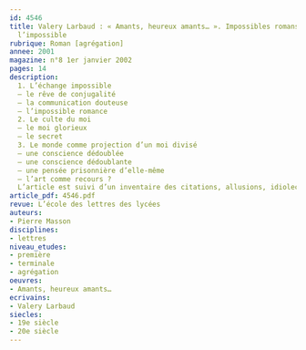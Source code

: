 ```yaml
---
id: 4546
title: Valery Larbaud : « Amants, heureux amants… ». Impossibles romans, romans de
  l’impossible
rubrique: Roman [agrégation]
annee: 2001
magazine: n°8 1er janvier 2002
pages: 14
description: 
  1. L’échange impossible
  – le rêve de conjugalité
  – la communication douteuse
  – l’impossible romance
  2. Le culte du moi
  – le moi glorieux
  – le secret
  3. Le monde comme projection d’un moi divisé
  – une conscience dédoublée
  – une conscience dédoublante
  – une pensée prisonnière d’elle-même
  – l’art comme recours ?
  L’article est suivi d’un inventaire des citations, allusions, idiolectes et références du recueil.
article_pdf: 4546.pdf
revue: L’école des lettres des lycées
auteurs:
- Pierre Masson
disciplines:
- lettres
niveau_etudes:
- première
- terminale
- agrégation
oeuvres:
- Amants, heureux amants…
ecrivains:
- Valery Larbaud
siecles:
- 19e siècle
- 20e siècle
---
```

